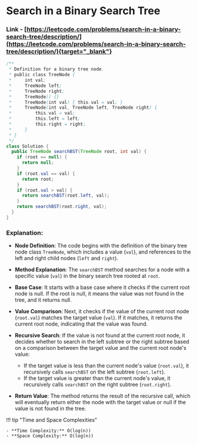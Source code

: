 # Search in a Binary Search Tree

### Link - [https://leetcode.com/problems/search-in-a-binary-search-tree/description/](https://leetcode.com/problems/search-in-a-binary-search-tree/description/){target="_blank"}

```java
/**
 * Definition for a binary tree node.
 * public class TreeNode {
 *     int val;
 *     TreeNode left;
 *     TreeNode right;
 *     TreeNode() {}
 *     TreeNode(int val) { this.val = val; }
 *     TreeNode(int val, TreeNode left, TreeNode right) {
 *         this.val = val;
 *         this.left = left;
 *         this.right = right;
 *     }
 * }
 */
class Solution {
  public TreeNode searchBST(TreeNode root, int val) {
    if (root == null) {
      return null;
    }
    if (root.val == val) {
      return root;
    }
    if (root.val > val) {
      return searchBST(root.left, val);
    }
    return searchBST(root.right, val);
  }
}
```

### Explanation:

* **Node Definition**: The code begins with the definition of the binary tree node class `TreeNode`, which includes a value (`val`), and references to the left and right child
  nodes (`left` and `right`).

* **Method Explanation**: The `searchBST` method searches for a node with a specific value (`val`) in the binary search tree rooted at `root`.

* **Base Case**: It starts with a base case where it checks if the current root node is null. If the root is null, it means the value was not found in the tree, and it returns
  null.

* **Value Comparison**: Next, it checks if the value of the current root node (`root.val`) matches the target value (`val`). If it matches, it returns the current root node,
  indicating that the value was found.

* **Recursive Search**: If the value is not found at the current root node, it decides whether to search in the left subtree or the right subtree based on a comparison between the
  target value and the current root node's value:

    * If the target value is less than the current node's value (`root.val`), it recursively calls `searchBST` on the left subtree (`root.left`).
    * If the target value is greater than the current node's value, it recursively calls `searchBST` on the right subtree (`root.right`).

* **Return Value**: The method returns the result of the recursive call, which will eventually return either the node with the target value or null if the value is not found in the
  tree.

!!! tip "Time and Space Complexities"

    - **Time Complexity:** O(log(n))
    - **Space Complexity:** O(log(n))
